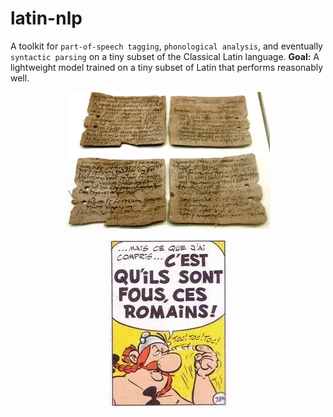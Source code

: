 # latin-nlp

A toolkit for `part-of-speech tagging`, `phonological analysis`, and eventually `syntactic parsing` on a tiny subset of the Classical Latin language.
**Goal:** A lightweight model trained on a tiny subset of Latin that performs reasonably well. 

<p align="center">
  <img width="325" src="data/vindolanda-tablets.jpg">
</p>
<p align="center">
  <img width="188" src="data/asterix.jpg">
</p>